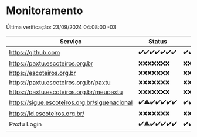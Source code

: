 # Monitoramento

Última verificação: 23/09/2024 04:08:00 -03

|Serviço|Status|Últimas 24h|
|---|---|---|
|https://github.com|<span title="2024-09-16: OK=23">✔️</span><span title="2024-09-17: OK=24">✔️</span><span title="2024-09-18: OK=23">✔️</span><span title="2024-09-19: OK=23">✔️</span><span title="2024-09-20: OK=23">✔️</span><span title="2024-09-21: OK=23">✔️</span><span title="2024-09-22: OK=7">✔️</span>|<span title="22/09/2024 05:09:00 -03 : 200">✔️</span><span title="22/09/2024 06:07:00 -03 : 200">✔️</span><span title="22/09/2024 07:07:00 -03 : 200">✔️</span><span title="22/09/2024 08:06:00 -03 : 200">✔️</span><span title="22/09/2024 09:13:00 -03 : 200">✔️</span><span title="22/09/2024 10:12:00 -03 : 200">✔️</span><span title="22/09/2024 11:06:00 -03 : 200">✔️</span><span title="22/09/2024 12:06:00 -03 : 200">✔️</span><span title="22/09/2024 13:08:00 -03 : 200">✔️</span><span title="22/09/2024 14:07:00 -03 : 200">✔️</span><span title="22/09/2024 15:09:00 -03 : 200">✔️</span><span title="22/09/2024 16:05:00 -03 : 200">✔️</span><span title="22/09/2024 17:08:00 -03 : 200">✔️</span><span title="22/09/2024 18:06:00 -03 : 200">✔️</span><span title="22/09/2024 19:06:00 -03 : 200">✔️</span><span title="22/09/2024 20:08:00 -03 : 200">✔️</span><span title="22/09/2024 21:40:00 -03 : 200">✔️</span><span title="22/09/2024 23:10:00 -03 : 200">✔️</span><span title="23/09/2024 00:14:00 -03 : 200">✔️</span><span title="23/09/2024 01:10:00 -03 : 200">✔️</span><span title="23/09/2024 02:08:00 -03 : 200">✔️</span><span title="23/09/2024 03:12:00 -03 : 200">✔️</span><span title="23/09/2024 04:08:00 -03 : 200">✔️</span>|
|https://paxtu.escoteiros.org.br|<span title="2024-09-16: Falhas=23">❌</span><span title="2024-09-17: Falhas=24">❌</span><span title="2024-09-18: Falhas=23">❌</span><span title="2024-09-19: Falhas=23">❌</span><span title="2024-09-20: Falhas=23">❌</span><span title="2024-09-21: Falhas=23">❌</span><span title="2024-09-22: Falhas=7">❌</span>|<span title="22/09/2024 05:09:00 -03 : 403">❌</span><span title="22/09/2024 06:07:00 -03 : 403">❌</span><span title="22/09/2024 07:07:00 -03 : 403">❌</span><span title="22/09/2024 08:06:00 -03 : 403">❌</span><span title="22/09/2024 09:13:00 -03 : 403">❌</span><span title="22/09/2024 10:12:00 -03 : 403">❌</span><span title="22/09/2024 11:06:00 -03 : 403">❌</span><span title="22/09/2024 12:06:00 -03 : 403">❌</span><span title="22/09/2024 13:08:00 -03 : 403">❌</span><span title="22/09/2024 14:07:00 -03 : 403">❌</span><span title="22/09/2024 15:09:00 -03 : 403">❌</span><span title="22/09/2024 16:05:00 -03 : 403">❌</span><span title="22/09/2024 17:08:00 -03 : 403">❌</span><span title="22/09/2024 18:06:00 -03 : 403">❌</span><span title="22/09/2024 19:06:00 -03 : 403">❌</span><span title="22/09/2024 20:08:00 -03 : 403">❌</span><span title="22/09/2024 21:40:00 -03 : 403">❌</span><span title="22/09/2024 23:10:00 -03 : 403">❌</span><span title="23/09/2024 00:14:00 -03 : 403">❌</span><span title="23/09/2024 01:10:00 -03 : 403">❌</span><span title="23/09/2024 02:08:00 -03 : 403">❌</span><span title="23/09/2024 03:12:00 -03 : 403">❌</span><span title="23/09/2024 04:08:00 -03 : 403">❌</span>|
|https://escoteiros.org.br|<span title="2024-09-16: Falhas=23">❌</span><span title="2024-09-17: Falhas=24">❌</span><span title="2024-09-18: Falhas=23">❌</span><span title="2024-09-19: Falhas=23">❌</span><span title="2024-09-20: Falhas=23">❌</span><span title="2024-09-21: Falhas=23">❌</span><span title="2024-09-22: Falhas=7">❌</span>|<span title="22/09/2024 05:09:00 -03 : 403">❌</span><span title="22/09/2024 06:07:00 -03 : 403">❌</span><span title="22/09/2024 07:07:00 -03 : 403">❌</span><span title="22/09/2024 08:06:00 -03 : 403">❌</span><span title="22/09/2024 09:13:00 -03 : 403">❌</span><span title="22/09/2024 10:12:00 -03 : 403">❌</span><span title="22/09/2024 11:06:00 -03 : 403">❌</span><span title="22/09/2024 12:06:00 -03 : 403">❌</span><span title="22/09/2024 13:08:00 -03 : 403">❌</span><span title="22/09/2024 14:07:00 -03 : 403">❌</span><span title="22/09/2024 15:09:00 -03 : 403">❌</span><span title="22/09/2024 16:05:00 -03 : 403">❌</span><span title="22/09/2024 17:08:00 -03 : 403">❌</span><span title="22/09/2024 18:06:00 -03 : 403">❌</span><span title="22/09/2024 19:06:00 -03 : 403">❌</span><span title="22/09/2024 20:08:00 -03 : 403">❌</span><span title="22/09/2024 21:40:00 -03 : 403">❌</span><span title="22/09/2024 23:10:00 -03 : 403">❌</span><span title="23/09/2024 00:14:00 -03 : 403">❌</span><span title="23/09/2024 01:10:00 -03 : 403">❌</span><span title="23/09/2024 02:08:00 -03 : 403">❌</span><span title="23/09/2024 03:12:00 -03 : 403">❌</span><span title="23/09/2024 04:08:00 -03 : 403">❌</span>|
|https://paxtu.escoteiros.org.br/paxtu|<span title="2024-09-16: Falhas=23">❌</span><span title="2024-09-17: Falhas=24">❌</span><span title="2024-09-18: Falhas=23">❌</span><span title="2024-09-19: Falhas=23">❌</span><span title="2024-09-20: Falhas=23">❌</span><span title="2024-09-21: Falhas=23">❌</span><span title="2024-09-22: Falhas=7">❌</span>|<span title="22/09/2024 05:09:00 -03 : 403">❌</span><span title="22/09/2024 06:07:00 -03 : 403">❌</span><span title="22/09/2024 07:07:00 -03 : 403">❌</span><span title="22/09/2024 08:06:00 -03 : 403">❌</span><span title="22/09/2024 09:13:00 -03 : 403">❌</span><span title="22/09/2024 10:12:00 -03 : 403">❌</span><span title="22/09/2024 11:06:00 -03 : 403">❌</span><span title="22/09/2024 12:06:00 -03 : 403">❌</span><span title="22/09/2024 13:08:00 -03 : 403">❌</span><span title="22/09/2024 14:07:00 -03 : 403">❌</span><span title="22/09/2024 15:09:00 -03 : 403">❌</span><span title="22/09/2024 16:05:00 -03 : 403">❌</span><span title="22/09/2024 17:08:00 -03 : 403">❌</span><span title="22/09/2024 18:06:00 -03 : 403">❌</span><span title="22/09/2024 19:06:00 -03 : 403">❌</span><span title="22/09/2024 20:08:00 -03 : 403">❌</span><span title="22/09/2024 21:40:00 -03 : 403">❌</span><span title="22/09/2024 23:10:00 -03 : 403">❌</span><span title="23/09/2024 00:14:00 -03 : 403">❌</span><span title="23/09/2024 01:10:00 -03 : 403">❌</span><span title="23/09/2024 02:08:00 -03 : 403">❌</span><span title="23/09/2024 03:12:00 -03 : 403">❌</span><span title="23/09/2024 04:08:00 -03 : 403">❌</span>|
|https://paxtu.escoteiros.org.br/meupaxtu|<span title="2024-09-16: Falhas=23">❌</span><span title="2024-09-17: Falhas=24">❌</span><span title="2024-09-18: Falhas=23">❌</span><span title="2024-09-19: Falhas=23">❌</span><span title="2024-09-20: Falhas=23">❌</span><span title="2024-09-21: Falhas=23">❌</span><span title="2024-09-22: Falhas=7">❌</span>|<span title="22/09/2024 05:09:00 -03 : 403">❌</span><span title="22/09/2024 06:07:00 -03 : 403">❌</span><span title="22/09/2024 07:07:00 -03 : 403">❌</span><span title="22/09/2024 08:06:00 -03 : 403">❌</span><span title="22/09/2024 09:13:00 -03 : 403">❌</span><span title="22/09/2024 10:12:00 -03 : 403">❌</span><span title="22/09/2024 11:06:00 -03 : 403">❌</span><span title="22/09/2024 12:06:00 -03 : 403">❌</span><span title="22/09/2024 13:08:00 -03 : 403">❌</span><span title="22/09/2024 14:07:00 -03 : 403">❌</span><span title="22/09/2024 15:09:00 -03 : 403">❌</span><span title="22/09/2024 16:05:00 -03 : 403">❌</span><span title="22/09/2024 17:08:00 -03 : 403">❌</span><span title="22/09/2024 18:06:00 -03 : 403">❌</span><span title="22/09/2024 19:07:00 -03 : 403">❌</span><span title="22/09/2024 20:08:00 -03 : 403">❌</span><span title="22/09/2024 21:40:00 -03 : 403">❌</span><span title="22/09/2024 23:10:00 -03 : 403">❌</span><span title="23/09/2024 00:14:00 -03 : 403">❌</span><span title="23/09/2024 01:10:00 -03 : 403">❌</span><span title="23/09/2024 02:08:00 -03 : 403">❌</span><span title="23/09/2024 03:12:00 -03 : 403">❌</span><span title="23/09/2024 04:08:00 -03 : 403">❌</span>|
|https://sigue.escoteiros.org.br/siguenacional|<span title="2024-09-16: OK=23">✔️</span><span title="2024-09-17: OK=23, Falhas=1">⚠️</span><span title="2024-09-18: OK=23">✔️</span><span title="2024-09-19: OK=23">✔️</span><span title="2024-09-20: OK=23">✔️</span><span title="2024-09-21: OK=23">✔️</span><span title="2024-09-22: OK=7">✔️</span>|<span title="22/09/2024 05:09:00 -03 : 200">✔️</span><span title="22/09/2024 06:07:00 -03 : 200">✔️</span><span title="22/09/2024 07:07:00 -03 : 200">✔️</span><span title="22/09/2024 08:06:00 -03 : 200">✔️</span><span title="22/09/2024 09:13:00 -03 : 200">✔️</span><span title="22/09/2024 10:12:00 -03 : 200">✔️</span><span title="22/09/2024 11:06:00 -03 : 200">✔️</span><span title="22/09/2024 12:06:00 -03 : 200">✔️</span><span title="22/09/2024 13:08:00 -03 : 200">✔️</span><span title="22/09/2024 14:07:00 -03 : 200">✔️</span><span title="22/09/2024 15:09:00 -03 : 200">✔️</span><span title="22/09/2024 16:05:00 -03 : 200">✔️</span><span title="22/09/2024 17:08:00 -03 : 200">✔️</span><span title="22/09/2024 18:06:00 -03 : 200">✔️</span><span title="22/09/2024 19:07:00 -03 : 200">✔️</span><span title="22/09/2024 20:08:00 -03 : 200">✔️</span><span title="22/09/2024 21:40:00 -03 : 200">✔️</span><span title="22/09/2024 23:10:00 -03 : 200">✔️</span><span title="23/09/2024 00:14:00 -03 : 200">✔️</span><span title="23/09/2024 01:10:00 -03 : 200">✔️</span><span title="23/09/2024 02:08:00 -03 : 200">✔️</span><span title="23/09/2024 03:12:00 -03 : 200">✔️</span><span title="23/09/2024 04:08:00 -03 : 200">✔️</span>|
|https://id.escoteiros.org.br/|<span title="2024-09-16: Falhas=23">❌</span><span title="2024-09-17: Falhas=24">❌</span><span title="2024-09-18: Falhas=23">❌</span><span title="2024-09-19: Falhas=23">❌</span><span title="2024-09-20: Falhas=23">❌</span><span title="2024-09-21: Falhas=23">❌</span><span title="2024-09-22: Falhas=7">❌</span>|<span title="22/09/2024 05:09:00 -03 : 403">❌</span><span title="22/09/2024 06:07:00 -03 : 403">❌</span><span title="22/09/2024 07:07:00 -03 : 403">❌</span><span title="22/09/2024 08:06:00 -03 : 403">❌</span><span title="22/09/2024 09:13:00 -03 : 403">❌</span><span title="22/09/2024 10:12:00 -03 : 403">❌</span><span title="22/09/2024 11:06:00 -03 : 403">❌</span><span title="22/09/2024 12:06:00 -03 : 403">❌</span><span title="22/09/2024 13:08:00 -03 : 403">❌</span><span title="22/09/2024 14:07:00 -03 : 403">❌</span><span title="22/09/2024 15:09:00 -03 : 403">❌</span><span title="22/09/2024 16:05:00 -03 : 403">❌</span><span title="22/09/2024 17:08:00 -03 : 403">❌</span><span title="22/09/2024 18:06:00 -03 : 403">❌</span><span title="22/09/2024 19:07:00 -03 : 403">❌</span><span title="22/09/2024 20:08:00 -03 : 403">❌</span><span title="22/09/2024 21:40:00 -03 : 403">❌</span><span title="22/09/2024 23:10:00 -03 : 403">❌</span><span title="23/09/2024 00:14:00 -03 : 403">❌</span><span title="23/09/2024 01:10:00 -03 : 403">❌</span><span title="23/09/2024 02:08:00 -03 : 403">❌</span><span title="23/09/2024 03:12:00 -03 : 403">❌</span><span title="23/09/2024 04:08:00 -03 : 403">❌</span>|
|Paxtu Login|<span title="2024-09-16: OK=23">✔️</span><span title="2024-09-17: OK=23, Falhas=1">⚠️</span><span title="2024-09-18: OK=23">✔️</span><span title="2024-09-19: OK=23">✔️</span><span title="2024-09-20: OK=23">✔️</span><span title="2024-09-21: OK=23">✔️</span><span title="2024-09-22: OK=7">✔️</span>|<span title="22/09/2024 05:09:00 -03 : 200">✔️</span><span title="22/09/2024 06:07:00 -03 : 200">✔️</span><span title="22/09/2024 07:07:00 -03 : 200">✔️</span><span title="22/09/2024 08:06:00 -03 : 200">✔️</span><span title="22/09/2024 09:13:00 -03 : 200">✔️</span><span title="22/09/2024 10:12:00 -03 : 200">✔️</span><span title="22/09/2024 11:06:00 -03 : 200">✔️</span><span title="22/09/2024 12:06:00 -03 : 200">✔️</span><span title="22/09/2024 13:08:00 -03 : 200">✔️</span><span title="22/09/2024 14:07:00 -03 : 200">✔️</span><span title="22/09/2024 15:09:00 -03 : 200">✔️</span><span title="22/09/2024 16:05:00 -03 : 200">✔️</span><span title="22/09/2024 17:08:00 -03 : 200">✔️</span><span title="22/09/2024 18:06:00 -03 : 200">✔️</span><span title="22/09/2024 19:07:00 -03 : 200">✔️</span><span title="22/09/2024 20:08:00 -03 : 200">✔️</span><span title="22/09/2024 21:40:00 -03 : 200">✔️</span><span title="22/09/2024 23:10:00 -03 : 200">✔️</span><span title="23/09/2024 00:14:00 -03 : 200">✔️</span><span title="23/09/2024 01:10:00 -03 : 200">✔️</span><span title="23/09/2024 02:08:00 -03 : 200">✔️</span><span title="23/09/2024 03:12:00 -03 : 200">✔️</span><span title="23/09/2024 04:08:00 -03 : 200">✔️</span>|
